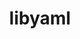 ---
title: "libyaml"
layout: cache
categories: [package, develop-2023-05-21]
meta: {"versions": ["0.2.5"], "compilers": ["gcc@=11.1.0", "gcc@=11.3.0", "gcc@=7.3.1", "gcc@=7.5.0"], "oss": ["amzn2", "ubuntu18.04", "ubuntu20.04", "ubuntu22.04"], "platforms": ["linux"], "targets": ["aarch64", "neoverse_n1", "ppc64le", "x86_64_v3"], "stacks": ["aws-isc", "aws-isc-aarch64", "data-vis-sdk", "e4s", "e4s-power", "ml-linux-x86_64-cpu", "ml-linux-x86_64-cuda", "ml-linux-x86_64-rocm", "radiuss", "root"], "num_specs": 7, "num_specs_by_stack": {"root": 7, "aws-isc-aarch64": 2, "aws-isc": 1, "radiuss": 1, "e4s-power": 1, "e4s": 1, "data-vis-sdk": 1, "ml-linux-x86_64-cpu": 1, "ml-linux-x86_64-cuda": 1, "ml-linux-x86_64-rocm": 1}}
spec_details: [{"hash": "l6nlczpenkawsvllfhiryfvveyam6bfu", "compiler": "gcc@=7.3.1", "versions": ["0.2.5"], "os": "amzn2", "platform": "linux", "target": "aarch64", "variants": ["build_system=autotools"], "stacks": ["root", "aws-isc-aarch64"], "size": "-", "tarball": "https://binaries.spack.io/develop-2023-05-21/build_cache/linux-amzn2-aarch64/gcc-7.3.1/libyaml-0.2.5/linux-amzn2-aarch64-gcc-7.3.1-libyaml-0.2.5-l6nlczpenkawsvllfhiryfvveyam6bfu.spack"}, {"hash": "kilsjzvwglfmf544jggu4zfeustfa64a", "compiler": "gcc@=7.3.1", "versions": ["0.2.5"], "os": "amzn2", "platform": "linux", "target": "neoverse_n1", "variants": ["build_system=autotools"], "stacks": ["root", "aws-isc-aarch64"], "size": "-", "tarball": "https://binaries.spack.io/develop-2023-05-21/build_cache/linux-amzn2-neoverse_n1/gcc-7.3.1/libyaml-0.2.5/linux-amzn2-neoverse_n1-gcc-7.3.1-libyaml-0.2.5-kilsjzvwglfmf544jggu4zfeustfa64a.spack"}, {"hash": "g557b6phhlklsqdewidv2mle5zr7ynok", "compiler": "gcc@=7.3.1", "versions": ["0.2.5"], "os": "amzn2", "platform": "linux", "target": "x86_64_v3", "variants": ["build_system=autotools"], "stacks": ["root", "aws-isc"], "size": "-", "tarball": "https://binaries.spack.io/develop-2023-05-21/build_cache/linux-amzn2-x86_64_v3/gcc-7.3.1/libyaml-0.2.5/linux-amzn2-x86_64_v3-gcc-7.3.1-libyaml-0.2.5-g557b6phhlklsqdewidv2mle5zr7ynok.spack"}, {"hash": "uqs3os3w7rzelv44nmgmkoe3adccw26b", "compiler": "gcc@=7.5.0", "versions": ["0.2.5"], "os": "ubuntu18.04", "platform": "linux", "target": "x86_64_v3", "variants": ["build_system=autotools"], "stacks": ["root", "radiuss"], "size": "-", "tarball": "https://binaries.spack.io/develop-2023-05-21/build_cache/linux-ubuntu18.04-x86_64_v3/gcc-7.5.0/libyaml-0.2.5/linux-ubuntu18.04-x86_64_v3-gcc-7.5.0-libyaml-0.2.5-uqs3os3w7rzelv44nmgmkoe3adccw26b.spack"}, {"hash": "h6szssgpmqdub5uk77r2ykuprnk7v3cr", "compiler": "gcc@=11.1.0", "versions": ["0.2.5"], "os": "ubuntu20.04", "platform": "linux", "target": "ppc64le", "variants": ["build_system=autotools"], "stacks": ["root", "e4s-power"], "size": "-", "tarball": "https://binaries.spack.io/develop-2023-05-21/build_cache/linux-ubuntu20.04-ppc64le/gcc-11.1.0/libyaml-0.2.5/linux-ubuntu20.04-ppc64le-gcc-11.1.0-libyaml-0.2.5-h6szssgpmqdub5uk77r2ykuprnk7v3cr.spack"}, {"hash": "mzvbfxkea3j7dcypmr6zt2idrztzeqig", "compiler": "gcc@=11.1.0", "versions": ["0.2.5"], "os": "ubuntu20.04", "platform": "linux", "target": "x86_64_v3", "variants": ["build_system=autotools"], "stacks": ["e4s", "root", "data-vis-sdk"], "size": "-", "tarball": "https://binaries.spack.io/develop-2023-05-21/build_cache/linux-ubuntu20.04-x86_64_v3/gcc-11.1.0/libyaml-0.2.5/linux-ubuntu20.04-x86_64_v3-gcc-11.1.0-libyaml-0.2.5-mzvbfxkea3j7dcypmr6zt2idrztzeqig.spack"}, {"hash": "fxpox2fndzacc4z4s3tayvrhocil7xsb", "compiler": "gcc@=11.3.0", "versions": ["0.2.5"], "os": "ubuntu22.04", "platform": "linux", "target": "x86_64_v3", "variants": ["build_system=autotools"], "stacks": ["ml-linux-x86_64-cpu", "root", "ml-linux-x86_64-cuda", "ml-linux-x86_64-rocm"], "size": "-", "tarball": "https://binaries.spack.io/develop-2023-05-21/build_cache/linux-ubuntu22.04-x86_64_v3/gcc-11.3.0/libyaml-0.2.5/linux-ubuntu22.04-x86_64_v3-gcc-11.3.0-libyaml-0.2.5-fxpox2fndzacc4z4s3tayvrhocil7xsb.spack"}]
---